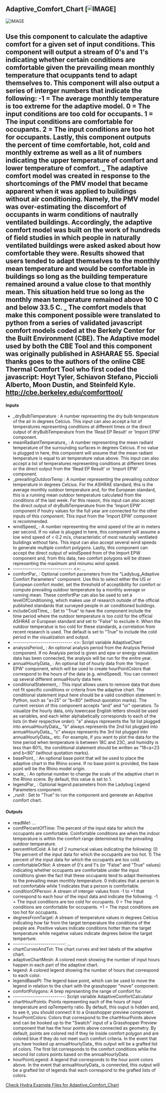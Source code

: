 ## Adaptive_Comfort_Chart [![IMAGE](images/icons/Adaptive_Comfort_Chart.png)]

![IMAGE](images/components/Adaptive_Comfort_Chart.png)

Use this component to calculate the adaptive comfort for a given set of input conditions. This component will output a stream of 0's and 1's indicating whether certain conditions are comfortable given the prevailing mean monthly temperature that ocuppants tend to adapt themselves to. This component will also output a series of interger numbers that indicate the following: -1 = The average monthly temperature is too extreme for the adaptive model. 0 = The input conditions are too cold for occupants. 1 = The input conditions are comfortable for occupants. 2 = The input conditions are too hot for occupants. Lastly, this component outputs the percent of time comfortable, hot, cold and monthly extreme as well as a lit of numbers indicating the upper temperature of comfort and lower temperature of comfort. _ The adaptive comfort model was created in response to the shortcomings of the PMV model that became apparent when it was applied to buildings without air conditioning.  Namely, the PMV model was over-estimating the discomfort of occupants in warm conditions of nautrally ventilated buildings. Accordingly, the adaptive comfort model was built on the work of hundreds of field studies in which people in naturally ventilated buildings were asked asked about how comfortable they were. Results showed that users tended to adapt themselves to the monthly mean temperature and would be comfortable in buildings so long as the building temperature remained around a value close to that monthly mean.  This situation held true so long as the monthly mean temperature remained above 10 C and below 33.5 C. _ The comfort models that make this component possible were translated to python from a series of validated javascript comfort models coded at the Berkely Center for the Built Environment (CBE).  The Adaptive model used by both the CBE Tool and this component was originally published in ASHARAE 55. Special thanks goes to the authors of the online CBE Thermal Comfort Tool who first coded the javascript: Hoyt Tyler, Schiavon Stefano, Piccioli Alberto, Moon Dustin, and Steinfeld Kyle. http://cbe.berkeley.edu/comforttool/ - 

#### Inputs
* _dryBulbTemperature <Required>: A number representing the dry bulb temperature of the air in degrees Celcius.  This input can also accept a list of temperatures representing conditions at different times or the direct output of dryBulbTemperature from the 'Read EP Result' or 'Import EPW' component.
* meanRadiantTemperature_ <Optional>: A number representing the mean radiant temperature of the surrounding surfaces in degrees Celcius.  If no value is plugged in here, this component will assume that the mean radiant temperature is equal to air temperature value above.  This input can also accept a list of temperatures representing conditions at different times or the direct output from the 'Read EP Result' or 'Import EPW' component.
* _prevailingOutdoorTemp <Required>: A number representing the prevailing outdoor temperature in degrees Celcius.  For the ASHRAE standard, this is the average monthly outdoor temperature and, for the European standard, this is a running mean outdoor temperature calculated from the conditions of the last week.  For this reason, this input can also accept the direct output of dryBulbTemperature from the 'Import EPW' component if houlry values for the full year are connected for the other inputs of this component.  This input from the 'Import EPW' component is recommended.
* windSpeed_ <Optional>: A number representing the wind speed of the air in meters per second.  If no value is plugged in here, this component will assume a low wind speed of < 0.2 m/s, characteristic of most naturally ventilated buildings without fans.  This input can also accept several wind speeds to generate multiple comfort polygons.  Lastly, this component can accept the direct output of windSpeed from of the Import EPW component and, from this data, two comfort polygons will be drawn representing the maximum and minumu wind speed.
* ------------------------------ <>: ...
* comfortPar_ <Optional>: Optional comfort parameters from the "Ladybug_Adaptive Comfort Parameters" component.  Use this to select either the US or European comfort model, set the threshold of acceptibility for comfort or compute prevailing outdoor temperature by a monthly average or running mean.  These comfortPar can also be used to set a levelOfConditioning, which makes use of research outside of the official published standards that surveyed people in air conditioned buildings.
* includeColdTime_ <Optional>: Set to "True" to have the component include the time period where the outdoor temperature is too cold for the official ASHRAE or European standard and set to "False" to exclude it.  When the outdoor temperatue is too cold for these standards, a correlation from recent research is used.  The default is set to "True" to include the cold period in the visualization and output.
* ------------------------------ <>: Script variable AdaptiveChart
* analysisPeriod_ <Optional>: An optional analysis period from the Analysis Period component.  If no Analysis period is given and epw or energy simulation data has been connected, the analysis will be run for the enitre year.
* annualHourlyData_ <Optional>: An optional list of hourly data from the 'Import EPW' component, which will be used to create hourPointColors that correspond to the hours of the data (e.g. windSpeed).  You can connect up several different annualHourly data here.
* conditionalStatement_ <Optional>: This input allows users to remove data that does not fit specific conditions or criteria from the adaptive chart. The conditional statement input here should be a valid condition statement in Python, such as "a>25" or "b<80" (without quotation marks). The current version of this component accepts "and" and "or" operators. To visualize the hourly data, only lowercase English letters should be used as variables, and each letter alphabetically corresponds to each of the lists (in their respective order): "a" always represents the 1st list plugged into annualHourlyData_, "b" always represents the 2nd list plugged into annualHourlyData_, "c" always represents the 3rd list plugged into annualHourlyData_, etc. For example, if you want to plot the data for the time period when temperature is between 18C and 23C, and humidity is less than 80%, the conditional statement should be written as “18<a<23 and b<80” (without quotation marks).
* basePoint_ <Optional>: An optional base point that will be used to place the adaptive chart in the Rhino scene.  If no base point is provided, the base point will be the Rhino model origin.
* scale_ <Optional>: An optional number to change the scale of the adaptive chart in the Rhino scene.  By default, this value is set to 1.
* legendPar_ <Optional>: Optional legend parameters from the Ladybug Legend Parameters component.
* _runIt <Required>: Set to "True" to run the component and generate an Adaptive comfort chart.

#### Outputs
* readMe!: ...
* comfPercentOfTime: The percent of the input data for which the occupants are comfortable.  Comfortable conditions are when the indoor temperature is within the comfort range determined by the prevailing outdoor temperature.
* percentHotCold: A list of 2 numerical values indicating the following: 0) The percent of the input data for which the occupants are too hot.  1) The percent of the input data for which the occupants are too cold.
* comfortableOrNot: A stream of 0's and 1's (or "False" and "True" values) indicating whether occupants are comfortable under the input conditions given the fact that these occupants tend to adapt themselves to the prevailing mean monthly temperature. 0 indicates that a person is not comfortable while 1 indicates that a person is comfortable.
* conditionOfPerson: A stream of interger values from -1 to +1 that correspond to each hour of the input data and indicate the following: -1 = The input conditions are too cold for occupants. 0 = The input conditions are comfortable for occupants. +1 = The input conditions are too hot for occupants.
* degreesFromTarget: A stream of temperature values in degrees Celcius indicating how far from the target temperature the conditions of the people are.  Positive values indicate conditions hotter than the target temperature while negative values indicate degrees below the target temperture.
* --------------------------: ...
* chartCurvesAndTxt: The chart curves and text labels of the adaptive chart.
* adaptiveChartMesh: A colored mesh showing the number of input hours happen in each part of the adaptive chart.
* legend: A colored legend showing the number of hours that correspond to each color.
* legendBasePt: The legend base point, which can be used to move the legend in relation to the chart with the grasshopper "move" component.
* comfortPolygons: A brep representing the range of comfort for.
* --------------------------: Script variable AdaptiveComfortCalculator
* chartHourPoints: Points representing each of the hours of input temperature and opTemperity ratio.  By default, this ouput is hidden and, to see it, you should connect it to a Grasshopper preview component.
* hourPointColors: Colors that correspond to the chartHourPoints above and can be hooked up to the "Swatch" input of a Grasshopper Preview component that has the hour points above connected as geometry.  By default, points are colored red if they lie inside comfort polygon and are colored blue if they do not meet such comfort criteria.  In the event that you have hooked up annualHourlyData_ this output will be a grafted list of colors.  The first list corresponds to the comfort conditions while the second list colors points based on the annualHourlyData.
* hourPointLegend: A legend that corresponds to the hour point colors above.  In the event that annualHourlyData_ is connected, this output will be a grafted list of legends that each correspond to the grafted lists of colors.


[Check Hydra Example Files for Adaptive_Comfort_Chart](https://hydrashare.github.io/hydra/index.html?keywords=Adaptive_Comfort_Chart)